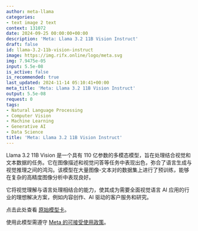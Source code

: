 ```yaml
---
author: meta-llama
categories:
- text image 2 text
context: 131072
date: 2024-09-25 00:00:00+00:00
description: 'Meta: Llama 3.2 11B Vision Instruct'
draft: false
id: llama-3.2-11b-vision-instruct
image: https://img.rifx.online/logo/meta.svg
img: 7.9475e-05
input: 5.5e-08
is_active: false
is_recommended: true
last_updated: 2024-11-14 05:10:41+00:00
meta_title: 'Meta: Llama 3.2 11B Vision Instruct'
output: 5.5e-08
request: 0
tags:
- Natural Language Processing
- Computer Vision
- Machine Learning
- Generative AI
- Data Science
title: 'Meta: Llama 3.2 11B Vision Instruct'
---
```




Llama 3.2 11B Vision 是一个具有 110 亿参数的多模态模型，旨在处理结合视觉和文本数据的任务。它在图像描述和视觉问答等任务中表现出色，弥合了语言生成与视觉推理之间的鸿沟。该模型在大量图像-文本对的数据集上进行了预训练，能够在复杂的高精度图像分析中表现良好。

它将视觉理解与语言处理相结合的能力，使其成为需要全面视觉语言 AI 应用的行业的理想解决方案，例如内容创作、AI 驱动的客户服务和研究。

点击此处查看 [原始模型卡](https://github.com/meta-llama/llama-models/blob/main/models/llama3_2/MODEL_CARD_VISION.md)。

使用此模型需遵守 [Meta 的可接受使用政策](https://www.llama.com/llama3/use-policy/)。

